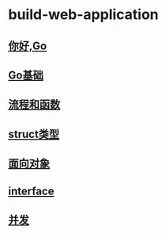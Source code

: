 # build-web-application
## [你好,Go](你好,GO/README.md)
## [Go基础](Go基础/README.md)
## [流程和函数](流程和函数/README.md)
## [struct类型](struct类型/README.md)
## [面向对象](面向对象/README.md)
## [interface](interface/README.md)
## [并发](并发/README.md)